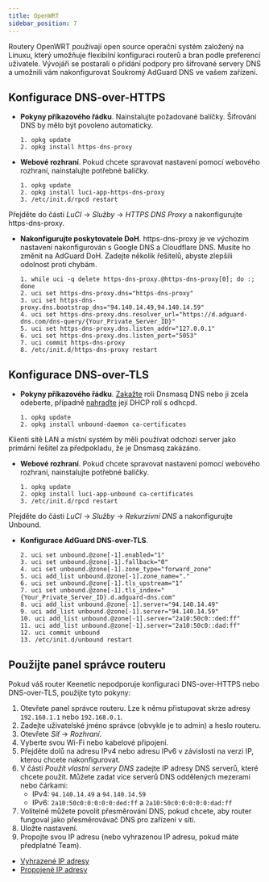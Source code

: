 ```yaml
---
title: OpenWRT
sidebar_position: 7
---
```


Routery OpenWRT používají open source operační systém založený na Linuxu, který umožňuje flexibilní konfiguraci routerů a bran podle preferencí uživatele. Vývojáři se postarali o přidání podpory pro šifrované servery DNS a umožnili vám nakonfigurovat Soukromý AdGuard DNS ve vašem zařízení.

## Konfigurace DNS-over-HTTPS

- **Pokyny příkazového řádku**. Nainstalujte požadované balíčky. Šifrování DNS by mělo být povoleno automaticky.

    ```# Install packages
    1. opkg update
    2. opkg install https-dns-proxy

    ```
- **Webové rozhraní**. Pokud chcete spravovat nastavení pomocí webového rozhraní, nainstalujte potřebné balíčky.

    ```# Install packages
    1. opkg update
    2. opkg install luci-app-https-dns-proxy
    3. /etc/init.d/rpcd restart
    ```

Přejděte do části _LuCI_ → _Služby_ → _HTTPS DNS Proxy_ a nakonfigurujte https-dns-proxy.

- **Nakonfigurujte poskytovatele DoH**. https-dns-proxy je ve výchozím nastavení nakonfigurován s Google DNS a Cloudflare DNS. Musíte ho změnit na AdGuard DoH. Zadejte několik řešitelů, abyste zlepšili odolnost proti chybám.

    ```# Configure DoH provider
    1. while uci -q delete https-dns-proxy.@https-dns-proxy[0]; do :; done
    2. uci set https-dns-proxy.dns="https-dns-proxy"
    3. uci set https-dns-proxy.dns.bootstrap_dns="94.140.14.49,94.140.14.59"
    4. uci set https-dns-proxy.dns.resolver_url="https://d.adguard-dns.com/dns-query/{Your_Private_Server_ID}"
    5. uci set https-dns-proxy.dns.listen_addr="127.0.0.1"
    6. uci set https-dns-proxy.dns.listen_port="5053"
    7. uci commit https-dns-proxy
    8. /etc/init.d/https-dns-proxy restart
    ```

## Konfigurace DNS-over-TLS

- **Pokyny příkazového řádku**. [Zakažte](https://openwrt.org/docs/guide-user/base-system/dhcp_configuration#disabling_dns_role) roli Dnsmasq DNS nebo ji zcela odeberte, případně [nahraďte](https://openwrt.org/docs/guide-user/base-system/dhcp_configuration#replacing_dnsmasq_with_odhcpd_and_unbound) její DHCP rolí s odhcpd.

    ```# Install packages
    1. opkg update
    2. opkg install unbound-daemon ca-certificates
    ```

Klienti sítě LAN a místní systém by měli používat odchozí server jako primární řešitel za předpokladu, že je Dnsmasq zakázáno.

- **Webové rozhraní**. Pokud chcete spravovat nastavení pomocí webového rozhraní, nainstalujte potřebné balíčky.

    ```# Install packages
    1. opkg update
    2. opkg install luci-app-unbound ca-certificates
    3. /etc/init.d/rpcd restart
    ```

Přejděte do části _LuCI_ → _Služby_ → _Rekurzivní DNS_ a nakonfigurujte Unbound.

- **Konfigurace AdGuard DNS-over-TLS**.

    ```1. uci add unbound zone
    2. uci set unbound.@zone[-1].enabled="1"
    3. uci set unbound.@zone[-1].fallback="0"
    4. uci set unbound.@zone[-1].zone_type="forward_zone"
    5. uci add_list unbound.@zone[-1].zone_name="."
    6. uci set unbound.@zone[-1].tls_upstream="1"
    7. uci set unbound.@zone[-1].tls_index="{Your_Private_Server_ID}.d.adguard-dns.com"
    8. uci add_list unbound.@zone[-1].server="94.140.14.49"
    9. uci add_list unbound.@zone[-1].server="94.140.14.59"
    10. uci add_list unbound.@zone[-1].server="2a10:50c0::ded:ff"
    11. uci add_list unbound.@zone[-1].server="2a10:50c0::dad:ff"
    12. uci commit unbound
    13. /etc/init.d/unbound restart
    ```

## Použijte panel správce routeru

Pokud váš router Keenetic nepodporuje konfiguraci DNS-over-HTTPS nebo DNS-over-TLS, použijte tyto pokyny:

1. Otevřete panel správce routeru. Lze k němu přistupovat skrze adresy `192.168.1.1` nebo `192.168.0.1`.
2. Zadejte uživatelské jméno správce (obvykle je to admin) a heslo routeru.
3. Otevřete _Síť_ → _Rozhraní_.
4. Vyberte svou Wi-Fi nebo kabelové připojení.
5. Přejděte dolů na adresu IPv4 nebo adresu IPv6 v závislosti na verzi IP, kterou chcete nakonfigurovat.
6. V části _Použít vlastní servery DNS_ zadejte IP adresy DNS serverů, které chcete použít. Můžete zadat více serverů DNS oddělených mezerami nebo čárkami:
    - IPv4: `94.140.14.49` a `94.140.14.59`
    - IPv6: `2a10:50c0:0:0:0:0:ded:ff` a `2a10:50c0:0:0:0:0:dad:ff`
7. Volitelně můžete povolit přesměrování DNS, pokud chcete, aby router fungoval jako přesměrovávač DNS pro zařízení v síti.
8. Uložte nastavení.
9. Propojte svou IP adresu (nebo vyhrazenou IP adresu, pokud máte předplatné Team).

- [Vyhrazené IP adresy](/private-dns/connect-devices/other-options/dedicated-ip.md)
- [Propojené IP adresy](/private-dns/connect-devices/other-options/linked-ip.md)
